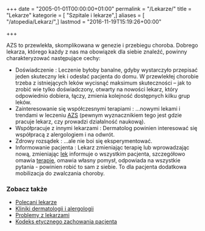 +++
date = "2005-01-01T00:00:00+01:00"
permalink = "/Lekarze/"
title = "Lekarze"
kategorie = [ "Szpitale i lekarze",]
aliases = [ "/atopedia/Lekarz/",]
lastmod = "2016-11-19T15:19:26+00:00"

+++

AZS to przewlekła, skomplikowana w genezie i przebiegu choroba. Dobrego lekarza,
którego każdy z nas ma obowiązek dla siebie znaleźć, powinny charakteryzować
następujące cechy:

*   Doświadczenie : Leczenie byłoby banalne, gdyby wystarczyło przepisać jeden
    skuteczny lek i odesłać pacjenta do domu. W przewlekłej chorobie trzeba z
    istniejących leków wycisnąć maksimum skuteczności – jak to zrobić wie tylko
    doświadczony, otwarty na nowości lekarz, który odpowiednio dobiera, łączy,
    zmienia kolejność dostępnych kilku grup leków.
*   Zainteresowanie się współczesnymi terapiami : ...nowymi lekami i trendami w
    leczeniu [AZS](/atopedia/AZS) (pewnym wyznacznikiem tego jest
    gdzie pracuje lekarz, czy prowadzi działalność naukową).
*   Współpracuje z innymi lekarzami : Dermatolog powinien interesować się
    współpracą z alergologiem i na odwrót.
*   Zdrowy rozsądek : ...ale nie boi się eksperymentować.
*   Informowanie pacjenta : Lekarz zmieniając terapię lub wprowadzając nową,
    zmieniając [lek](/atopedia/Leki) informuje o wszystkim pacjenta,
    szczegółowo omawia [terapię](/atopedia/Terapia), omawia własny
    pomysł, odpowiada na wszystkie pytania - powinien robić to sam z siebie. To
    dla pacjenta dodatkowa mobilizacja do zwalczania choroby.

### Zobacz także

-   [Polecani lekarze](http://www.atopowe.pl/lekarze/)
-   [Kliniki dermatologii i alergologii](/atopedia/Kliniki_dermatologii_i_alergologii)
-   [Problemy z lekarzami](/atopedia/Problemy_z_lekarzami)
-   [Kodeks etycznego zachowania pacjenta](/atopedia/Kodeks_etycznego_zachowania_pacjenta)
